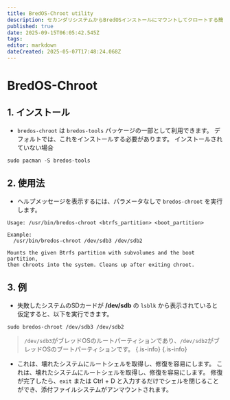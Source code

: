 ```yaml
---
title: BredOS-Chroot utility
description: セカンダリシステムからBredOSインストールにマウントしてクロートする簡単なツール
published: true
date: 2025-09-15T06:05:42.545Z
tags:
editor: markdown
dateCreated: 2025-05-07T17:48:24.068Z
---
```


# BredOS-Chroot

## 1. インストール

- `bredos-chroot` は `bredos-tools` パッケージの一部として利用できます。 デフォルトでは、これをインストールする必要があります。 インストールされていない場合

```
sudo pacman -S bredos-tools
```

## 2. 使用法

- ヘルプメッセージを表示するには、パラメータなしで `bredos-chroot` を実行します。

```
Usage: /usr/bin/bredos-chroot <btrfs_partition> <boot_partition>

Example:
  /usr/bin/bredos-chroot /dev/sdb3 /dev/sdb2

Mounts the given Btrfs partition with subvolumes and the boot partition,
then chroots into the system. Cleans up after exiting chroot.
```

## 3. 例

- 失敗したシステムのSDカードが **/dev/sdb** の `lsblk` から表示されていると仮定すると、以下を実行できます。

```
sudo bredos-chroot /dev/sdb3 /dev/sdb2
```

> `/dev/sdb3`がブレッドOSのルートパーティションであり、`/dev/sdb2`がブレッドOSのブートパーティションです。
> {.is-info}
> {.is-info}

- これは、壊れたシステムにルートシェルを取得し、修復を容易にします。 これは、壊れたシステムにルートシェルを取得し、修復を容易にします。 修復が完了したら、`exit` または Ctrl + D と入力するだけでシェルを閉じることができ、添付ファイルシステムがアンマウントされます。